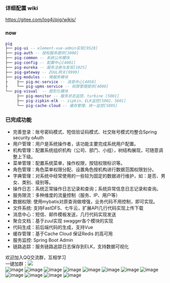  ### 详细配置 wiki
 https://gitee.com/log4j/pig/wikis/
 
 ### now
``` lua
pig
├── pig-ui -- element-vue-admin实现[9528]
├── pig-auth -- 授权服务提供[3000]
├── pig-common -- 系统公共模块 
├── pig-config -- 配置中心[4001]
├── pig-eureka -- 服务注册与发现[1025]
├── pig-gateway -- ZUUL网关[9999]
├── pig-modules -- 微服务模块
├    ├── pig-mc-service -- 消息中心[4050]
├    └── pig-upms-service -- 权限管理提供[4000]
└── pig-visual  -- 图形化模块 
     ├── pig-monitor -- 服务状态监控、turbine [5001]
     ├── pig-zipkin-elk -- zipkin、ELK监控[5002、5601]
     └── pig-cache-cloud -- 缓存管理、统一监控[5005]
```
###  已完成功能
- 完善登录：账号密码模式、短信验证码模式、社交账号模式均整合Spring security oAuth
- 用户管理：用户是系统操作者，该功能主要完成系统用户配置。
- 机构管理：配置系统组织机构（公司、部门、小组），树结构展现，可随意调整上下级。
- 菜单管理：配置系统菜单，操作权限，按钮权限标识等。
- 角色管理：角色菜单权限分配、设置角色按机构进行数据范围权限划分。
- 字典管理：对系统中经常使用的一些较为固定的数据进行维护，如：是否、男女、类别、级别等。
- 操作日志：系统正常操作日志记录和查询；系统异常信息日志记录和查询。
- 服务限流：多种维度的流量控制（服务、IP、用户等）
- 数据权限: 使用mybatis对原查询做增强，业务代码不用控制，即可实现。
- 文件系统: 支持FastDFS、七牛云，扩展API几行代码实现上传下载
- 消息中心：短信、邮件模板发送，几行代码实现发送
- 聚合文档：基于zuul实现 swagger各个模块的实现
- 代码生成：前后端代码的生成，支持Vue
- 缓存管理：基于Cache Cloud 保证Redis 的高可用
- 服务监控: Spring Boot Admin
- 链路追踪：服务链路追踪日志保存到ELK，支持数据可视化

欢迎加入QQ交流群，互相学习  
一键加群：<a target="_blank" href="https://jq.qq.com/?_wv=1027&k=5zWEvg5"><img border="0" src="//pub.idqqimg.com/wpa/images/group.png"></a>  
![image](http://oss.wjg95.cn/pig_qq_qun.png)
![image](http://p0hpm86wj.bkt.clouddn.com/11.png)
![image](http://p0hpm86wj.bkt.clouddn.com/1.png)
![image](http://p0hpm86wj.bkt.clouddn.com/2.png)
![image](http://p0hpm86wj.bkt.clouddn.com/3.png)
![image](http://p0hpm86wj.bkt.clouddn.com/4.png)
![image](http://p0hpm86wj.bkt.clouddn.com/5.png)
![image](http://p0hpm86wj.bkt.clouddn.com/21.png)
![image](http://p0hpm86wj.bkt.clouddn.com/22.png)
![image](http://p0hpm86wj.bkt.clouddn.com/23.png)
![image](http://p0hpm86wj.bkt.clouddn.com/24.png)
![image](http://p0hpm86wj.bkt.clouddn.com/26.png)


